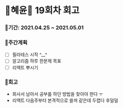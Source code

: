 # 🌼혜윤🌼 19회차 회고

### 🥕기간: 2021.04.25 ~ 2021.05.01

### 🍆주간계획

- [ ] 필라테스 시작 ^__^
- [ ] 알고리즘 하루 한문제 목표
- [ ] 리액트 뿌시기

### 🥦회고

- 회사서 남아서 공부를 하던 방법을 찾아야 한다 ㅜ
- 리액트 다음주부터 본격적으로 쓸꺼 같은데 두렵다 후덜덜

